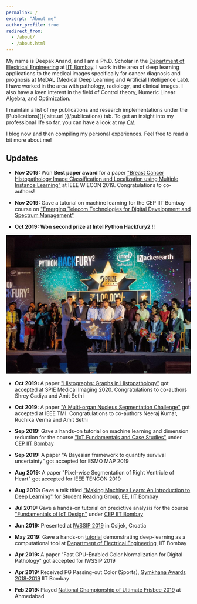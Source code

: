```yaml
---
permalink: /
excerpt: "About me"
author_profile: true
redirect_from: 
  - /about/
  - /about.html
---
```


My name is Deepak Anand, and I am a Ph.D. Scholar in the [Department of Electrical Engineering](https://www.ee.iitb.ac.in/web) at [IIT Bombay](http://www.iitb.ac.in/). I work in the area of deep learning applications to the medical images specifically for cancer diagnosis and prognosis at MeDAL (Medical Deep Learning and Artificial Intelligence Lab). I have worked in the area with pathology, radiology, and clinical images. I also have a keen interest in the field of Control theory, Numeric Linear Algebra, and Optimization.

I maintain a list of my publications and research implementations under the [Publications]({{ site.url }}/publications) tab. To get an insight into my professional life so far, you can have a look at my [CV](/images/Deepak_anand.pdf).

I blog now and then compiling my personal experiences. Feel free to read a bit more about me!

## Updates
* <b> Nov 2019:</b> Won <b>Best paper award</b> for a paper ["Breast Cancer Histopathology Image Classification
and Localization using Multiple Instance Learning"](https://deepakanandece.github.io/publication/wiecon2019) at IEEE WIECON 2019. Congratulations to co-authors!

* <b> Nov 2019:</b> Gave a tutorial on machine learning for the CEP IIT Bombay course on ["Emerging Telecom Technologies for Digital Development and Spectrum Management"](https://portal.iitb.ac.in/ceqipapp/courseDetails.jsp?c_id=3054)

* <b> Oct 2019:</b> <b>Won second prize at Intel Python Hackfury2</b> !!


<img src="/images/intel.jpeg"
     alt="Markdown Monster icon" width="600"
     style="float: center; margin-right: 50px;" />

* <b> Oct 2019:</b> A paper ["Histographs: Graphs in Histopathology"](https://arxiv.org/abs/1908.05020) got accepted at SPIE Medical Imaging 2020. Congratulations to co-authors Shrey Gadiya and Amit Sethi

* <b> Oct 2019:</b> A paper ["A Multi-organ Nucleus Segmentation Challenge"](https://monuseg.grand-challenge.org/) got accepted at IEEE TMI. Congratulations to co-authors Neeraj Kumar, Ruchika Verma and Amit Sethi

* <b>Sep 2019:</b> Gave a hands-on tutorial on machine learning and dimension reduction for the course ["IoT Fundamentals and Case Studies"](https://portal.iitb.ac.in/ceqipapp/courseDetails.jsp?c_id=2623) under [CEP IIT Bombay](http://www.cep.iitb.ac.in/)

* <b>Sep 2019:</b> A paper "A Bayesian framework to quantify survival uncertainty" got accepted for ESMO MAP 2019

* <b>Aug 2019:</b> A paper "Pixel-wise Segmentation of Right Ventricle of Heart" got accepted for IEEE TENCON 2019 

* <b>Aug 2019:</b> Gave a talk titled ["Making Machines Learn: An Introduction to Deep Learning"](https://www.ee.iitb.ac.in/~eestudentrg/sessions.php?phase=8) for [Student Reading Group, EE, IIT Bombay](https://www.ee.iitb.ac.in/~eestudentrg/index.php) 

* <b>Jul 2019:</b> Gave a hands-on tutorial on predictive analysis for the course ["Fundamentals of IoT Design"](https://portal.iitb.ac.in/ceqipapp/courseDetails.jsp?c_id=2214) under [CEP IIT Bombay](http://www.cep.iitb.ac.in/)

* <b>Jun 2019:</b>  Presented at [IWSSIP 2019](https://iwssip2019.org/) in Osijek, Croatia

* <b>May 2019:</b>  Gave a hands-on [tutorial](https://www.ee.iitb.ac.in/web/schedule/seminars/Broad_applications_of_Deep_Learning_in_Electrical_Engineering_08_05_2019) demonstrating deep-learning as a computational tool at [Department of Electrical Engineering](https://www.ee.iitb.ac.in/web), IIT Bombay

* <b>Apr 2019:</b>  A paper "Fast GPU-Enabled Color Normalization for Digital Pathology" got accepted for IWSSIP 2019

* <b>Apr 2019:</b>  Received PG Passing-out Color (Sports), [Gymkhana Awards 2018-2019](https://www.insightiitb.org/student-gymkhana-awards-2017-18/) IIT Bombay 

* <b>Feb 2019:</b>  Played [National Championship of Ultimate Frisbee 2019](https://indiaultimate.org/p/201819-nationals-wrap-up) at Ahmedabad

